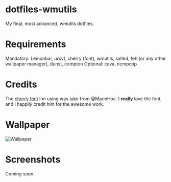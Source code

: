 # dotfiles-wmutils
My final, most advanced, wmutils dotfiles.
# Requirements
Mandatory: Lemonbar, urxvt, cherry (font), wmutils, sxhkd, feh (or any other wallpaper manager), dunst, compton
Optional: cava, ncmpcpp
# Credits
The [cherry font](https://github.com/MarinHoc/cherry-font) I'm using was take from @MarinHoc. I **really** love the font, and I happily credit him for the awesome work.
# Wallpaper
![Wallpaper](https://images7.alphacoders.com/601/601969.jpg)
# Screenshots
Coming soon.

